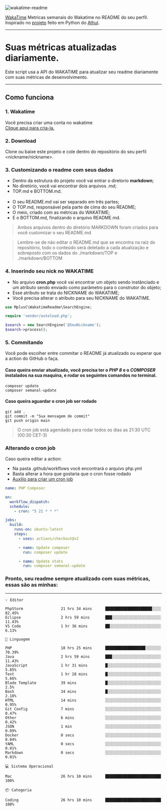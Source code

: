 ![wakatime-readme](https://socialify.git.ci/bymatheus/wakatime-readme/image?description=1&descriptionEditable=M%C3%A9tricas%20semanais%20do%20Wakatime%20no%20seu%20README%20de%20perfil.&font=KoHo&forks=1&language=1&owner=1&pattern=Signal&stargazers=1&theme=Dark)

[WakaTime](https://wakatime.com) Metricas semanais do Wakatime no README do seu perfil. <br>
Inspirado no [projeto](https://github.com/athul/waka-readme) feito em Python do [Athul](https://github.com/athul).
___

# Suas métricas atualizadas diariamente.
Este script usa a API do WAKATIME para atualizar seu readme diariamente com suas métricas de desenvolvimento.

___

## Como funciona

### 1. Wakatime
Você precisa criar uma conta no wakatime <br>
[Clique aqui para cria-la.](https://wakatime.com) 

### 2. Download
Clone ou baixe este projeto e cole dentro do repositório do seu perfil <nickname/nickname>.

### 3. Customizando o readme com seus dados
- Dentro da estrutura do projeto você vai entrar o diretorio **markdown**;  
- No diretório, você vai encontrar dois arquivos *.md*;
- TOP.md e BOTTOM.md.
<br><br>
- O seu README.md vai ser separado em três partes; 
- O TOP.md, responsável pela parte de cima do seu README;
- O meio, criado com as métricas do WAKATIME;
- E o BOTTOM.md, finalizando o arquivo README.md.<br>

> Ambos arquivos dentro do diretório MARKDOWN foram criados para você customizar o seu README.md

> Lembre-se de não editar o README.md que se encontra na raiz do repositório, todo o conteúdo será deletado a cada atualização e sobreposto com os dados do ./markdown/TOP e ./markdown/BOTTOM

### 4. Inserindo seu nick no WAKATIME
- No arquivo **cron.php** você vai encontrar um objeto sendo instânciado e um atributo sendo enviado como parâmetro para o construtor do objeto;
- Esse atributo se trata do NICKNAME do WAKATIME;
- Você precisa alterar o atributo para seu NICKNAME do WAKATIME.

```php
use MplusC\WakatimeReadme\SearchEngine;

require 'vendor/autoload.php';

$search = new SearchEngine('@SeuNickname');
$search->process();
```

### 5. Commitando
Você pode escolher entre commitar o README já atualizado ou esperar que a action do GitHub o faça. <br>

#### Caso queira enviar atualizado, você precisa ter o *PHP 8* e o *COMPOSER* instalados na sua maquina, e rodar os seguintes comandos no terminal.
```composer
composer update
composer semanal-update 
```

#### Caso queira aguardar o cron job ser rodado 
```git 
git add .
git commit -m "Sua mensagem de commit"
git push origin main
```

>O cron job está agendado para rodar todos os dias as 21:30 UTC (00:30 CET-3) 

### Alterando o cron job
Caso queira editar a action:

- Na pasta .github/workflows você encontrará o arquivo php.yml
- Basta alterar a hora que gostaria que o cron fosse rodado
- [Auxilio para criar um cron job](https://crontab.guru)

```yml
name: PHP Composer

on:
  workflow_dispatch:
  schedule:
    - cron: "5 21 * * *"

jobs:
  build:
    runs-on: ubuntu-latest
    steps:
      - uses: actions/checkout@v2

      - name: Update composer
        run: composer update

      - name: Update stats
        run: composer semanal-update
```

### Pronto, seu readme sempre atualizado com suas métricas, essas são as minhas:

___
```text
💡 Editor

PhpStorm                 21 hrs 34 mins      █████████████████████░░░░     82.45%
Eclipse                  2 hrs 59 mins       ███░░░░░░░░░░░░░░░░░░░░░░     11.43%
VS Code                  1 hr 36 mins        ██░░░░░░░░░░░░░░░░░░░░░░░      6.13%
```
```text
💬 Linguagem

PHP                      18 hrs 25 mins      ██████████████████░░░░░░░     70.39%
Java                     2 hrs 59 mins       ███░░░░░░░░░░░░░░░░░░░░░░     11.43%
JavaScript               1 hr 31 mins        █░░░░░░░░░░░░░░░░░░░░░░░░      5.85%
Text                     1 hr 28 mins        █░░░░░░░░░░░░░░░░░░░░░░░░      5.66%
Blade Template           39 mins             █░░░░░░░░░░░░░░░░░░░░░░░░       2.5%
Bash                     34 mins             █░░░░░░░░░░░░░░░░░░░░░░░░      2.18%
HTML                     14 mins             ░░░░░░░░░░░░░░░░░░░░░░░░░      0.95%
Git Config               7 mins              ░░░░░░░░░░░░░░░░░░░░░░░░░      0.47%
Other                    6 mins              ░░░░░░░░░░░░░░░░░░░░░░░░░      0.42%
JSON                     1 min               ░░░░░░░░░░░░░░░░░░░░░░░░░      0.09%
Docker                   0 secs              ░░░░░░░░░░░░░░░░░░░░░░░░░      0.04%
YAML                     0 secs              ░░░░░░░░░░░░░░░░░░░░░░░░░      0.01%
Markdown                 0 secs              ░░░░░░░░░░░░░░░░░░░░░░░░░      0.01%
```
```text
💻 Sistema Operacional

Mac                      26 hrs 10 mins      █████████████████████████       100%
```
```text
📦 Categoria

Coding                   26 hrs 10 mins      █████████████████████████       100%
```
